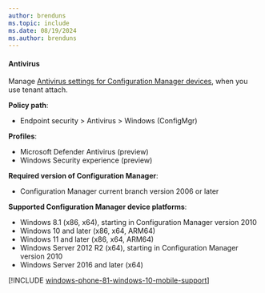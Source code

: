 ```yaml
---
author: brenduns
ms.topic: include
ms.date: 08/19/2024
ms.author: brenduns
---
```


#### Antivirus

Manage [Antivirus settings for Configuration Manager devices](../protect/antivirus-microsoft-defender-settings-windows-tenant-attach.md), when you use tenant attach.

**Policy path**:

- Endpoint security > Antivirus > Windows (ConfigMgr)

**Profiles**:

- Microsoft Defender Antivirus (preview)
- Windows Security experience (preview)

**Required version of Configuration Manager**:

- Configuration Manager current branch version 2006 or later

**Supported Configuration Manager device platforms**:

- Windows 8.1 (x86, x64), starting in Configuration Manager version 2010 <!--8763780, 8740844-->
- Windows 10 and later (x86, x64, ARM64)
- Windows 11 and later (x86, x64, ARM64)
- Windows Server 2012 R2 (x64), starting in Configuration Manager version 2010 <!--8763780, 8740844-->
- Windows Server 2016 and later (x64)

[!INCLUDE [windows-phone-81-windows-10-mobile-support](../includes/windows-phone-81-windows-10-mobile-support.md)]